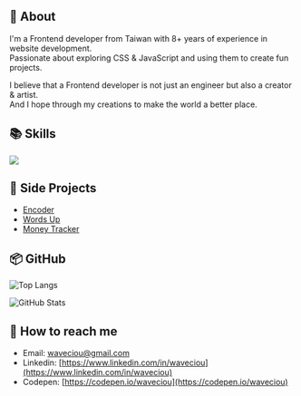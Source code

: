 ## 👀 About

I'm a Frontend developer from Taiwan with 8+ years of experience in website development.<br/>
Passionate about exploring CSS & JavaScript and using them to create fun projects.

I believe that a Frontend developer is not just an engineer but also a creator & artist.<br/>
And I hope through my creations to make the world a better place.

## 📚 Skills

<img src="https://skillicons.dev/icons?i=html,css,scss,tailwind,js,ts,jquery,vue,nuxt,react,next,vite,webpack,gulp,jest&theme=dark" />

## 🚀 Side Projects

- [Encoder](https://github.com/waveciou/Encoder)
- [Words Up](https://github.com/waveciou/WordsUp)
- [Money Tracker](https://github.com/waveciou/MoneyTracker)

## 📦 GitHub

![Top Langs](https://github-readme-stats.vercel.app/api/top-langs/?username=waveciou&layout=compact&theme=dark&title_color=FFFFFF&text_color=FFFFFF)

![GitHub Stats](https://github-readme-stats.vercel.app/api?username=waveciou&theme=dark&show_icons=true&icon_color=FFAA30&title_color=FFFFFF&text_color=FFFFFF&count_private=true)

## 🔗 How to reach me

- Email: [waveciou@gmail.com](mailto:waveciou@gmail.com)
- Linkedin: [https://www.linkedin.com/in/waveciou](https://www.linkedin.com/in/waveciou)
- Codepen: [https://codepen.io/waveciou](https://codepen.io/waveciou)
